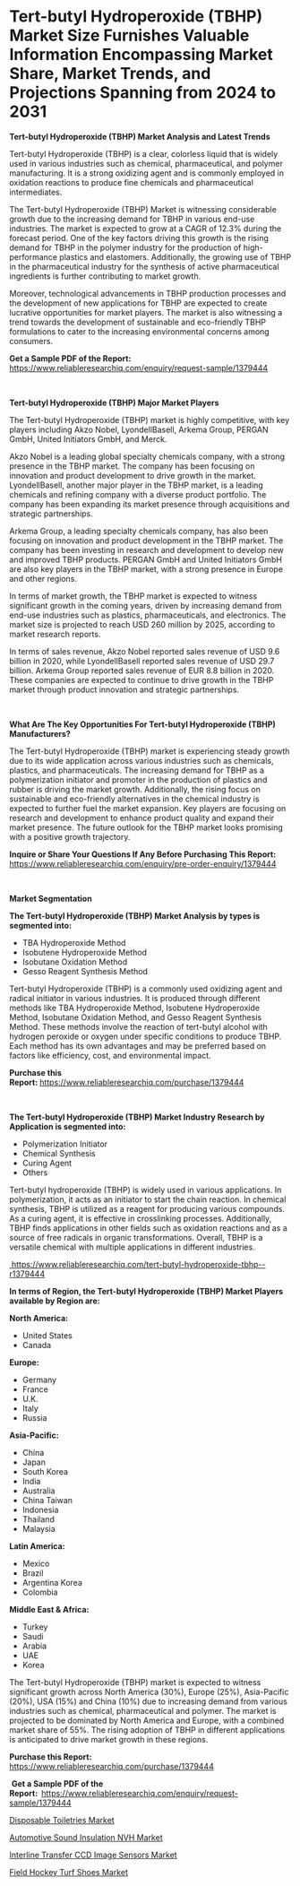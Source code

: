 <p><h1>Tert-butyl Hydroperoxide (TBHP) Market Size Furnishes Valuable Information Encompassing Market Share, Market Trends, and Projections Spanning from 2024 to 2031</h1></p><p><strong>Tert-butyl Hydroperoxide (TBHP) Market Analysis and Latest Trends</strong></p>
<p><p>Tert-butyl Hydroperoxide (TBHP) is a clear, colorless liquid that is widely used in various industries such as chemical, pharmaceutical, and polymer manufacturing. It is a strong oxidizing agent and is commonly employed in oxidation reactions to produce fine chemicals and pharmaceutical intermediates.</p><p>The Tert-butyl Hydroperoxide (TBHP) Market is witnessing considerable growth due to the increasing demand for TBHP in various end-use industries. The market is expected to grow at a CAGR of 12.3% during the forecast period. One of the key factors driving this growth is the rising demand for TBHP in the polymer industry for the production of high-performance plastics and elastomers. Additionally, the growing use of TBHP in the pharmaceutical industry for the synthesis of active pharmaceutical ingredients is further contributing to market growth.</p><p>Moreover, technological advancements in TBHP production processes and the development of new applications for TBHP are expected to create lucrative opportunities for market players. The market is also witnessing a trend towards the development of sustainable and eco-friendly TBHP formulations to cater to the increasing environmental concerns among consumers.</p></p>
<p><strong>Get a Sample PDF of the Report:&nbsp;</strong> <a href="https://www.reliableresearchiq.com/enquiry/request-sample/1379444">https://www.reliableresearchiq.com/enquiry/request-sample/1379444</a></p>
<p>&nbsp;</p>
<p><strong>Tert-butyl Hydroperoxide (TBHP) Major Market Players</strong></p>
<p><p>The Tert-butyl Hydroperoxide (TBHP) market is highly competitive, with key players including Akzo Nobel, LyondellBasell, Arkema Group, PERGAN GmbH, United Initiators GmbH, and Merck. </p><p>Akzo Nobel is a leading global specialty chemicals company, with a strong presence in the TBHP market. The company has been focusing on innovation and product development to drive growth in the market. LyondellBasell, another major player in the TBHP market, is a leading chemicals and refining company with a diverse product portfolio. The company has been expanding its market presence through acquisitions and strategic partnerships.</p><p>Arkema Group, a leading specialty chemicals company, has also been focusing on innovation and product development in the TBHP market. The company has been investing in research and development to develop new and improved TBHP products. PERGAN GmbH and United Initiators GmbH are also key players in the TBHP market, with a strong presence in Europe and other regions.</p><p>In terms of market growth, the TBHP market is expected to witness significant growth in the coming years, driven by increasing demand from end-use industries such as plastics, pharmaceuticals, and electronics. The market size is projected to reach USD 260 million by 2025, according to market research reports.</p><p>In terms of sales revenue, Akzo Nobel reported sales revenue of USD 9.6 billion in 2020, while LyondellBasell reported sales revenue of USD 29.7 billion. Arkema Group reported sales revenue of EUR 8.8 billion in 2020. These companies are expected to continue to drive growth in the TBHP market through product innovation and strategic partnerships.</p></p>
<p>&nbsp;</p>
<p><strong>What Are The Key Opportunities For Tert-butyl Hydroperoxide (TBHP) Manufacturers?</strong></p>
<p><p>The Tert-butyl Hydroperoxide (TBHP) market is experiencing steady growth due to its wide application across various industries such as chemicals, plastics, and pharmaceuticals. The increasing demand for TBHP as a polymerization initiator and promoter in the production of plastics and rubber is driving the market growth. Additionally, the rising focus on sustainable and eco-friendly alternatives in the chemical industry is expected to further fuel the market expansion. Key players are focusing on research and development to enhance product quality and expand their market presence. The future outlook for the TBHP market looks promising with a positive growth trajectory.</p></p>
<p><strong>Inquire or Share Your Questions If Any Before Purchasing This Report:</strong> <a href="https://www.reliableresearchiq.com/enquiry/pre-order-enquiry/1379444">https://www.reliableresearchiq.com/enquiry/pre-order-enquiry/1379444</a></p>
<p>&nbsp;</p>
<p><strong>Market Segmentation</strong></p>
<p><strong>The Tert-butyl Hydroperoxide (TBHP) Market Analysis by types is segmented into:</strong></p>
<p><ul><li>TBA Hydroperoxide Method</li><li>Isobutene Hydroperoxide Method</li><li>Isobutane Oxidation Method</li><li>Gesso Reagent Synthesis Method</li></ul></p>
<p><p>Tert-butyl Hydroperoxide (TBHP) is a commonly used oxidizing agent and radical initiator in various industries. It is produced through different methods like TBA Hydroperoxide Method, Isobutene Hydroperoxide Method, Isobutane Oxidation Method, and Gesso Reagent Synthesis Method. These methods involve the reaction of tert-butyl alcohol with hydrogen peroxide or oxygen under specific conditions to produce TBHP. Each method has its own advantages and may be preferred based on factors like efficiency, cost, and environmental impact.</p></p>
<p><strong>Purchase this Report:&nbsp;</strong><a href="https://www.reliableresearchiq.com/purchase/1379444">https://www.reliableresearchiq.com/purchase/1379444</a></p>
<p>&nbsp;</p>
<p><strong>The Tert-butyl Hydroperoxide (TBHP) Market Industry Research by Application is segmented into:</strong></p>
<p><ul><li>Polymerization Initiator</li><li>Chemical Synthesis</li><li>Curing Agent</li><li>Others</li></ul></p>
<p><p>Tert-butyl hydroperoxide (TBHP) is widely used in various applications. In polymerization, it acts as an initiator to start the chain reaction. In chemical synthesis, TBHP is utilized as a reagent for producing various compounds. As a curing agent, it is effective in crosslinking processes. Additionally, TBHP finds applications in other fields such as oxidation reactions and as a source of free radicals in organic transformations. Overall, TBHP is a versatile chemical with multiple applications in different industries.</p></p>
<p><a href="https://www.reliableresearchiq.com/tert-butyl-hydroperoxide-tbhp--r1379444">&nbsp;https://www.reliableresearchiq.com/tert-butyl-hydroperoxide-tbhp--r1379444</a></p>
<p><strong>In terms of Region, the Tert-butyl Hydroperoxide (TBHP) Market Players available by Region are:</strong></p>
<p>
    <p> <strong> North America: </strong>
        <ul>
            <li>United States</li>
            <li>Canada</li>
        </ul>
        </p> 
    <p> <strong> Europe: </strong>
        <ul>
            <li>Germany</li>
            <li>France</li>
            <li>U.K.</li>
            <li>Italy</li>
            <li>Russia</li>
        </ul>
        </p> 
    <p> <strong> Asia-Pacific: </strong>
        <ul>
            <li>China</li>
            <li>Japan</li>
            <li>South Korea</li>
            <li>India</li>
            <li>Australia</li>
            <li>China Taiwan</li>
            <li>Indonesia</li>
            <li>Thailand</li>
            <li>Malaysia</li>
        </ul>
        </p> 
    <p> <strong> Latin America: </strong>
        <ul>
            <li>Mexico</li>
            <li>Brazil</li>
            <li>Argentina Korea</li>
            <li>Colombia</li>
        </ul>
        </p> 
    <p> <strong> Middle East & Africa: </strong>
        <ul>
            <li>Turkey</li>
            <li>Saudi</li>
            <li>Arabia</li>
            <li>UAE</li>
            <li>Korea</li>
        </ul>
    </p>
    </p>
<p><p>The Tert-butyl Hydroperoxide (TBHP) market is expected to witness significant growth across North America (30%), Europe (25%), Asia-Pacific (20%), USA (15%) and China (10%) due to increasing demand from various industries such as chemical, pharmaceutical and polymer. The market is projected to be dominated by North America and Europe, with a combined market share of 55%. The rising adoption of TBHP in different applications is anticipated to drive market growth in these regions.</p></p>
<p><strong>Purchase this Report: </strong><a href="https://www.reliableresearchiq.com/purchase/1379444">https://www.reliableresearchiq.com/purchase/1379444</a></p>
<p>&nbsp;<strong>Get a Sample PDF of the Report:&nbsp;&nbsp;</strong><a href="https://www.reliableresearchiq.com/enquiry/request-sample/1379444">https://www.reliableresearchiq.com/enquiry/request-sample/1379444</a></p>
<p><strong></strong></p>
<p><p><a href="https://www.linkedin.com/pulse/global-disposable-toiletries-market-trends-insights-growth-opportunities-wf1ef">Disposable Toiletries Market</a></p><p><a href="https://medium.com/@audieyost2008/automotive-sound-insulation-nvh-market-research-report-includes-analysis-on-market-size-share-and-c7cb46c5b333">Automotive Sound Insulation NVH Market</a></p><p><a href="https://github.com/MaraKoelpin2023/Market-Research-Report-List-2/blob/main/interline-transfer-ccd-image-sensors-market.md">Interline Transfer CCD Image Sensors Market</a></p><p><a href="https://www.linkedin.com/pulse/field-hockey-turf-shoes-market-overview-global-trends-future-ytxdf">Field Hockey Turf Shoes Market</a></p></p>